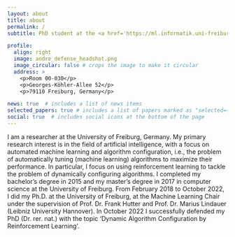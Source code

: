 ```yaml
---
layout: about
title: about
permalink: /
subtitle: PhD student at the <a href='https://ml.informatik.uni-freiburg.de/'>Machine Learning Lab in Freiburg</a>.

profile:
  align: right
  image: andre_defense_headshot.png
  image_circular: false # crops the image to make it circular
  address: >
    <p>Room 00-030</p>
    <p>Georges-Köhler-Allee 52</p>
    <p>79110 Freiburg, Germany</p>

news: true  # includes a list of news items
selected_papers: true # includes a list of papers marked as "selected={true}"
social: true  # includes social icons at the bottom of the page
---
```


I am a researcher at the University of Freiburg, Germany. My primary research interest is in the field of artificial intelligence, with a focus on automated machine learning and algorithm configuration, i.e., the problem of automatically tuning (machine learning) algorithms to maximize their performance. In particular, I focus on using reinforcement learning to tackle the problem of dynamically configuring algorithms. I completed my bachelor’s degree in 2015 and my master’s degree in 2017 in computer science at the University of Freiburg. From February 2018 to October 2022, I did my Ph.D. at the University of Freiburg, at the Machine Learning Chair under the supervision of Prof. Dr. Frank Hutter and Prof. Dr. Marius Lindauer (Leibniz University Hannover). In October 2022 I successfully defended my PhD (Dr. rer. nat.) with the topic ‘Dynamic Algorithm Configuration by Reinforcement Learning’.
